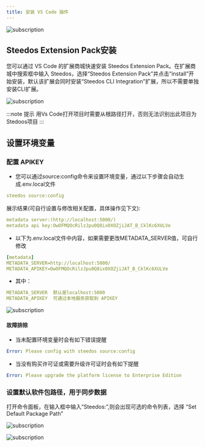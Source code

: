 ```yaml
---
title: 安装 VS Code 插件
---
```


![subscription](/assets/dx/dx05.png)

## Steedos Extension Pack安装

您可以通过 VS Code 的扩展商城快速安装 Steedos Extension Pack。在扩展商城中搜索框中输入 Steedos，选择“Steedos Extension Pack”并点击“install”开始安装，默认该扩展会同时安装“Steedos CLI Integration”扩展，所以不需要单独安装CLI扩展。

![subscription](/assets/dx/vs_extension/vs_extension01.png)

:::note 提示
用Vs Code打开项目时需要从根路径打开，否则无法识别出此项目为Stedoos项目
:::

## 设置环境变量

### 配置 APIKEY

- 您可以通过source:config命令来设置环境变量，通过以下步骤会自动生成.env.local文件

```yml
steedos source:config
```

展示结果(可自行设置与修改相关配置，具体操作见下文):

```yml
metadata server:(http://localhost:5000/)
metadata api key:OwOFMQOcRilzJpu0Q8ix0XOZjiJAT_B_CklKc6XULVe
```

- 以下为.env.local文件中内容，如果需要更改METADATA_SERVER值，可自行修改

```yml
[metadata]
METADATA_SERVER=http://localhost:5000/
METADATA_APIKEY=OwOFMQOcRilzJpu0Q8ix0XOZjiJAT_B_CklKc6XULVe
```

- 其中：

```yml
METADATA_SERVER  默认是localhost:5000
METADATA_APIKEY  可通过本地服务获取到 APIKEY
```

![subscription](/assets/dx/setup_guide/API_key.gif)

#### 故障排除

- 当未配置环境变量时会有如下错误提醒

```yml
Error: Please config with steedos source:config
```

- 当没有购买许可证或需要升级许可证时会有如下提醒

```yml
Error: Please upgrade the platform license to Enterprise Edition
```

### 设置默认软件包路径，用于同步数据

打开命令面板，在输入框中输入“Steedos:”,则会出现可选的命令列表，选择
“Set Default Package Path”

![subscription](/assets/dx/vs_extension/vs_extension03.png)

![subscription](/assets/dx/vs_extension/vs_extension04.png)
